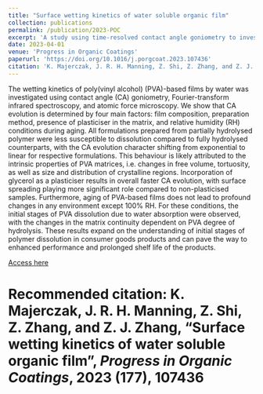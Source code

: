 ```yaml
---
title: "Surface wetting kinetics of water soluble organic film"
collection: publications
permalink: /publication/2023-POC
excerpt: 'A study using time-resolved contact angle goniometry to investigate wetting mechanics of PVA-based thin films.'
date: 2023-04-01
venue: 'Progress in Organic Coatings'
paperurl: 'https://doi.org/10.1016/j.porgcoat.2023.107436'
citation: 'K. Majerczak, J. R. H. Manning, Z. Shi, Z. Zhang, and Z. J. Zhang, “Surface wetting kinetics of water soluble organic film”, Progress in Organic Coatings, 2023 (177), 107436'
---
```

The wetting kinetics of poly(vinyl alcohol) (PVA)-based films by water was investigated using contact angle (CA) goniometry, Fourier-transform infrared spectroscopy, and atomic force microscopy. We show that CA evolution is determined by four main factors: film composition, preparation method, presence of plasticiser in the matrix, and relative humidity (RH) conditions during aging. All formulations prepared from partially hydrolysed polymer were less susceptible to dissolution compared to fully hydrolysed counterparts, with the CA evolution character shifting from exponential to linear for respective formulations. This behaviour is likely attributed to the intrinsic properties of PVA matrices, i.e. changes in free volume, tortuosity, as well as size and distribution of crystalline regions. Incorporation of glycerol as a plasticiser results in overall faster CA evolution, with surface spreading playing more significant role compared to non-plasticised samples. Furthermore, aging of PVA-based films does not lead to profound changes in any environment except 100% RH. For these conditions, the initial stages of PVA dissolution due to water absorption were observed, with the changes in the matrix continuity dependent on PVA degree of hydrolysis. These results expand on the understanding of initial stages of polymer dissolution in consumer goods products and can pave the way to enhanced performance and prolonged shelf life of the products.

[Access here](https://doi.org/10.1016/j.porgcoat.2023.107436)

# Recommended citation: K. Majerczak, J. R. H. Manning, Z. Shi, Z. Zhang, and Z. J. Zhang, “Surface wetting kinetics of water soluble organic film”, _Progress in Organic Coatings_, 2023 (**177**), 107436
